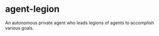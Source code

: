 # agent-legion
An autonomous private agent who leads legions of agents to accomplish various goals.
